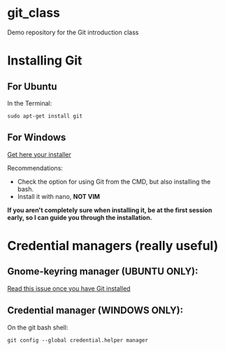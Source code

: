 # git_class
Demo repository for the Git introduction class

# Installing Git

## For Ubuntu

In the Terminal:

```
sudo apt-get install git
```

## For Windows

[Get here your installer](https://git-scm.com/download/win)

Recommendations:

* Check the option for using Git from the CMD, but also installing the bash.
* Install it with nano, **NOT VIM**

**If you aren't completely sure when installing it, be at the first session early, so I can guide you through the installation.**

# Credential managers (really useful)

## Gnome-keyring manager (UBUNTU ONLY):

[Read this issue once you have Git installed](https://stackoverflow.com/questions/13385690/how-to-use-git-with-gnome-keyring-integration)

## Credential manager (WINDOWS ONLY):

On the git bash shell:

```
git config --global credential.helper manager
```


